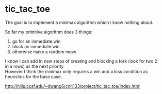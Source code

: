# tic_tac_toe

The goal is to implement a minimax algorithm which I know nothing about.  
  
So far my primitive algorithm does 3 things:  
1. go for an immediate win  
2. block an immediate win  
3. otherwise make a random move  
  
I know I can add in new steps of creating and blocking a fork (look for two 2 in a rows) as the next priority.  
However I think the minimax only requires a win and a loss condition as heuristics for the base case.

http://hills.ccsf.edu/~dwang6/cnit133/project/tic_tac_toe/index.html
